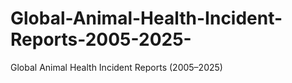 # Global-Animal-Health-Incident-Reports-2005-2025-
Global Animal Health Incident Reports (2005–2025)
